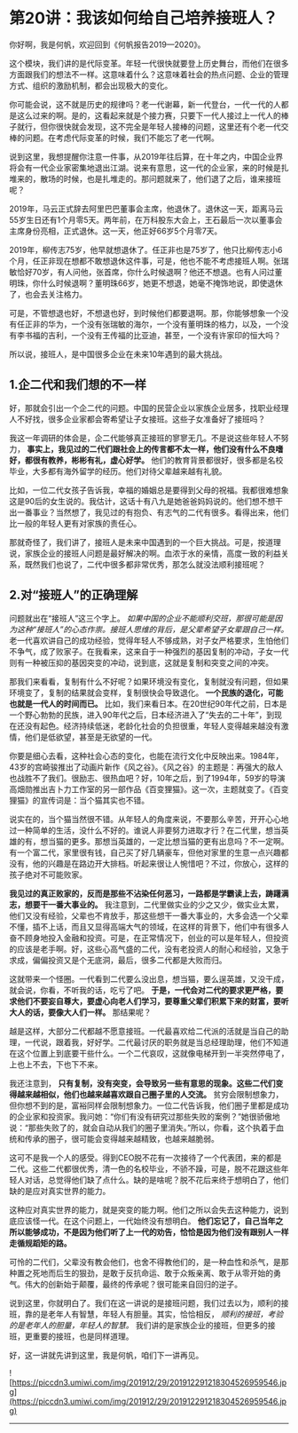 # 第20讲：我该如何给自己培养接班人？

你好啊，我是何帆，欢迎回到《何帆报告2019—2020》。

这个模块，我们讲的是代际变革。年轻一代很快就要登上历史舞台，而他们在很多方面跟我们的想法不一样。这意味着什么？这意味着社会的热点问题、企业的管理方式、组织的激励机制，都会出现极大的变化。

你可能会说，这不就是历史的规律吗？老一代谢幕，新一代登台，一代一代的人都是这么过来的啊。是的，这看起来就是个接力赛，只要下一代人接过上一代人的棒子就行，但你很快就会发现，这不完全是年轻人接棒的问题，这里还有个老一代交棒的问题。在考虑代际变革的时候，我们不能忘了老一代啊。

说到这里，我想提醒你注意一件事，从2019年往后算，在十年之内，中国企业界将会有一代企业家密集地退出江湖。说来有意思，这一代的企业家，来的时候是扎堆来的，散场的时候，也是扎堆走的。那问题就来了，他们退了之后，谁来接班呢？

2019年，马云正式辞去阿里巴巴董事会主席，他退休了。退休这一天，距离马云55岁生日还有1个月零5天。两年前，在万科股东大会上，王石最后一次以董事会主席身份亮相，正式退休。这一天，他正好66岁5个月零7天。

2019年，柳传志75岁，他早就想退休了。任正非也是75岁了，他只比柳传志小6个月，任正非现在想都不敢想退休这件事，可是，他也不能不考虑接班人啊。张瑞敏恰好70岁，有人问他，张首席，你什么时候退啊？他还不想退。也有人问过董明珠，你什么时候退啊？董明珠66岁，她更不想退，她毫不掩饰地说，即使退休了，也会去关注格力。

可是，不管想退也好，不想退也好，到时候他们都要退啊。那，你能够想象一个没有任正非的华为，一个没有张瑞敏的海尔，一个没有董明珠的格力，以及，一个没有李书福的吉利，一个没有王传福的比亚迪，甚至，一个没有许家印的恒大吗？

所以说，接班人，是中国很多企业在未来10年遇到的最大挑战。

## 1.企二代和我们想的不一样

好，那就会引出一个企二代的问题。中国的民营企业以家族企业居多，找职业经理人不好找，很多企业家都会寄希望让子女接班。这些子女准备好了接班吗？

我这一年调研的体会是，企二代能够真正接班的寥寥无几。不是说这些年轻人不努力， **事实上，我见过的二代们跟社会上的传言都不太一样，他们没有什么不良嗜好，都很有教养，彬彬有礼，虚心好学。** 他们的教育背景都很好，很多都是名校毕业，大多都有海外留学的经历。他们对待父辈越来越有礼貌。

比如，一位二代女孩子告诉我，幸福的婚姻总是要得到父母的祝福。我都很难想象这是90后的女生说的。我估计，这话十有八九是她爸爸妈妈说的。他们想不想干出一番事业？当然想了，我见过的有抱负、有志气的二代有很多。看得出来，他们比一般的年轻人更有对家族的责任心。

那就奇怪了，我们讲了，接班人是未来中国遇到的一个巨大挑战。可是，按道理说，家族企业的接班人问题是最好解决的啊。血浓于水的亲情，高度一致的利益关系，既然我们也说了，二代中很多都非常优秀，那怎么就没法顺利接班呢？

## 2.对“接班人”的正确理解

问题就出在“接班人”这三个字上。 *如果中国的企业不能顺利交班，那很可能是因为这种“接班人”的心态作祟。接班人思维的背后，是父辈希望子女辈跟自己一样。* 老一代喜欢讲自己的成功经验，觉得年轻人不够成熟，对子女严格要求，生怕他们不争气，成了败家子。在我看来，这来自于一种强烈的基因复制的冲动，子女一代则有一种被压抑的基因突变的冲动，说到底，这就是复制和突变之间的冲突。

那我们来看看，复制有什么不好呢？如果环境没有变化，复制就没有问题，但如果环境变了，复制的结果就会变样，复制很快会导致退化。 **一个民族的退化，可能也就是一代人的时间而已。** 比如，我们来看日本。在20世纪90年代之前，日本是一个野心勃勃的民族，进入90年代之后，日本经济进入了“失去的二十年”，到现在还没有起色。经济持续低迷，老龄化社会的负担很重，年轻人变得越来越没有激情，他们是低欲望，甚至是无欲望的一代。

你要是细心去看，这种社会心态的变化，也能在流行文化中反映出来。1984年，43岁的宫崎骏推出了动画片新作《风之谷》。《风之谷》的主题是：再强大的敌人也战胜不了我们。很励志、很热血吧？好，10年之后，到了1994年，59岁的导演高畑勋推出吉卜力工作室的另一部作品《百变狸猫》。这一次，主题就变了。《百变狸猫》的宣传词是：当个猫其实也不错。

说实在的，当个猫当然很不错。从年轻人的角度来说，不要那么辛苦，开开心心地过一种简单的生活，没什么不好的。谁说人非要努力进取才行？在二代里，想当英雄的有，想当猫的更多。那想当英雄的，一定比想当猫的更有出息吗？不一定啊。有一个富二代，家里很有钱，自己买了好几辆豪车，但他对家里的生意一点兴趣都没有，他的兴趣是在路边开大排档。听起来很让人惋惜吧？不过，你放心，这样的孩子绝对不可能败家。

 **我见过的真正败家的，反而是那些不沾染任何恶习，一路都是学霸读上去，踌躇满志，想要干一番大事业的。** 我注意到，二代里做实业的少之又少，做实业太累，他们又没有经验，父辈也不肯放手，那这些想干一番大事业的，大多会选一个父辈不懂，插不上话，而且又显得高端大气的领域，在这样的背景下，他们中有很多人奋不顾身地投入金融和投资。可是，在正常情况下，创业的可以是年轻人，但投资的应该是老手啊。好，这些心高气盛的二代，没有老投资人的耐心和经验，又急于求成，偏偏投资又是个无底洞，最后，很多二代都是大败而归。

这就带来一个怪圈。一代看到二代要么没出息，想当猫，要么逞英雄，又没干成，就会说，你看，不听我的话，吃亏了吧。 **于是，一代会对二代的要求更严格，要求他们不要妄自尊大，要虚心向老人们学习，要尊重父辈们积累下来的财富，要听大人的话，要像大人们一样。** 那结果呢？

越是这样，大部分二代都越不愿意接班。一代最喜欢给二代派的活就是当自己的助理，一代说，跟着我，好好学。二代最讨厌的职务就是当总经理助理，他们不知道在这个位置上到底要干些什么。一个二代哀叹，这就像电梯开到一半突然停电了，上也上不去，下也下不来。

我还注意到， **只有复制，没有突变，会导致另一些有意思的现象。这些二代们变得越来越相似，他们也越来越喜欢跟自己圈子里的人交流。** 贫穷会限制想象力，但你想不到的是，富裕同样会限制想象力。一位二代告诉我，他们圈子里都是成功的企业家和投资家。我问她：“你们有没有研究过那些失败的案例？”她很骄傲地说：“那些失败了的，就会自动从我们的圈子里消失。”所以，你看，这个执着于血统和传承的圈子，很可能会变得越来越精致，也越来越脆弱。

这可不是我一个人的感受。得到CEO脱不花有一次接待了一个代表团，来的都是二代。这些二代都很优秀，清一色的名校毕业，不骄不躁，可是，脱不花跟这些年轻人对话，总觉得他们缺了点什么。缺的是啥呢？脱不花后来终于想明白了，他们缺的是应对真实世界的能力。

这种应对真实世界的能力，就是突变的能力啊。他们之所以会失去这种能力，说到底应该怪一代。在这个问题上，一代始终没有想明白。 **他们忘记了，自己当年之所以能够成功，不是因为他们听了上一代的劝告，恰恰是因为他们没有跟别人一样走循规蹈矩的路。**

可怜的二代们，父辈没有教会他们，也舍不得教他们的，是一种血性和杀气，是那种置之死地而后生的狠劲，是敢于反抗命运、敢于众叛亲离、敢于从零开始的勇气。伟大的创新始于颠覆，最终的传承呢？很可能来自回归的逆子。

说到这里，你就明白了。我们在这一讲说的是接班问题，我们过去以为，顺利的接班，靠的是老年人有智慧，年轻人有胆量。其实，恰恰相反， *顺利的接班，考验的是老年人的胆量，年轻人的智慧。* 我们讲的是家族企业的接班，但更多的接班，更重要的接班，也是同样道理。

好，这一讲就先讲到这里，我是何帆，咱们下一讲再见。

![https://piccdn3.umiwi.com/img/201912/29/201912291218304526959546.jpg](https://piccdn3.umiwi.com/img/201912/29/201912291218304526959546.jpg)

---

